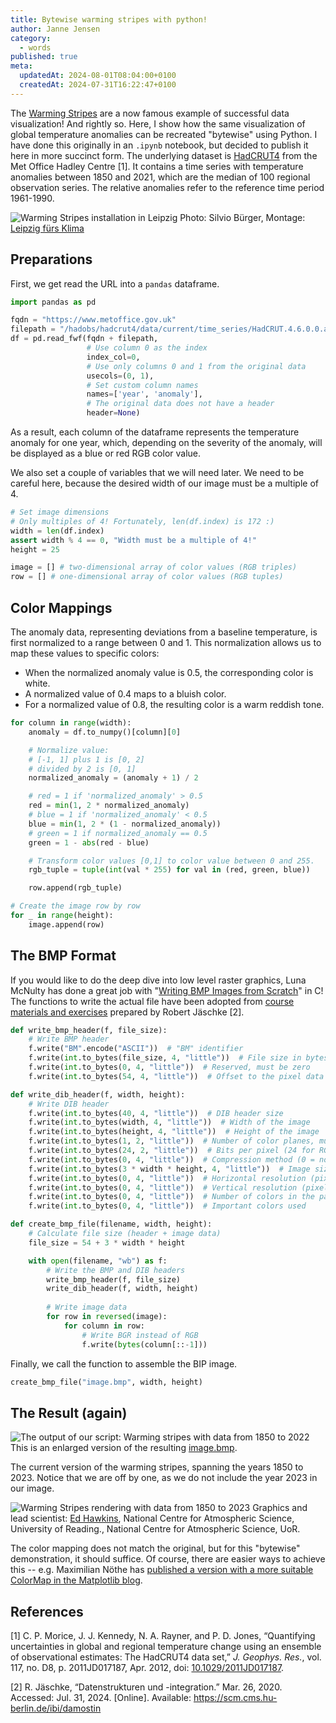 ```yaml
---
title: Bytewise warming stripes with python!
author: Janne Jensen
category:
  - words
published: true
meta:
  updatedAt: 2024-08-01T08:04:00+0100
  createdAt: 2024-07-31T16:22:47+0100
---
```


The [Warming Stripes](https://en.wikipedia.org/wiki/Warming_stripes) are a now famous example of successful data visualization! And rightly so. Here, I show how the same visualization of global temperature anomalies can be recreated "bytewise" using Python. I have done this originally in an `.ipynb` notebook, but decided to publish it here in more succinct form. The underlying dataset is [HadCRUT4](https://doi.org/10.1029/2011JD017187) from the Met Office Hadley Centre [1]. It contains a time series with temperature anomalies between 1850 and 2021, which are the median of 100 regional observation series. The relative anomalies refer to the reference time period 1961-1990.

![Warming Stripes installation in Leipzig](/warming-stripes-sachsenbruecke.png)
Photo: Silvio Bürger, Montage: [Leipzig fürs Klima](https://sachsenbruecke.de/)

## Preparations

First, we get read the URL into a `pandas` dataframe.

```python
import pandas as pd

fqdn = "https://www.metoffice.gov.uk"
filepath = "/hadobs/hadcrut4/data/current/time_series/HadCRUT.4.6.0.0.annual_ns_avg.txt"
df = pd.read_fwf(fqdn + filepath,
                 # Use column 0 as the index
                 index_col=0,
                 # Use only columns 0 and 1 from the original data
                 usecols=(0, 1),
                 # Set custom column names
                 names=['year', 'anomaly'],
                 # The original data does not have a header
                 header=None)
```

As a result, each column of the dataframe represents the temperature anomaly for one year, which, depending on the severity of the anomaly, will be displayed as a blue or red RGB color value.

We also set a couple of variables that we will need later. We need to be careful here, because the desired width of our image must be a multiple of 4.

```python
# Set image dimensions
# Only multiples of 4! Fortunately, len(df.index) is 172 :)
width = len(df.index)
assert width % 4 == 0, "Width must be a multiple of 4!"
height = 25

image = [] # two-dimensional array of color values (RGB triples)
row = [] # one-dimensional array of color values (RGB tuples)
```

## Color Mappings

The anomaly data, representing deviations from a baseline temperature, is first normalized to a range between 0 and 1. This normalization allows us to map these values to specific colors:

- When the normalized anomaly value is 0.5, the corresponding color is white.
- A normalized value of 0.4 maps to a bluish color.
- For a normalized value of 0.8, the resulting color is a warm reddish tone.


```python
for column in range(width):
    anomaly = df.to_numpy()[column][0]

    # Normalize value:
    # [-1, 1] plus 1 is [0, 2]
    # divided by 2 is [0, 1]
    normalized_anomaly = (anomaly + 1) / 2

	# red = 1 if 'normalized_anomaly' > 0.5
    red = min(1, 2 * normalized_anomaly)
    # blue = 1 if 'normalized_anomaly' < 0.5
    blue = min(1, 2 * (1 - normalized_anomaly))
    # green = 1 if normalized_anomaly == 0.5
    green = 1 - abs(red - blue)

    # Transform color values [0,1] to color value between 0 and 255.
    rgb_tuple = tuple(int(val * 255) for val in (red, green, blue))

    row.append(rgb_tuple)

# Create the image row by row
for _ in range(height):
    image.append(row)
```

## The BMP Format

If you would like to do the deep dive into low level raster graphics, Luna McNulty has done a great job with "[Writing BMP Images from Scratch](https://lmcnulty.me/words/bmp-output/)" in C! The functions to write the actual file have been adopted from [course materials and exercises](https://scm.cms.hu-berlin.de/ibi/damostin/-/blob/master/notebooks/3_Repraesentation_von_Text_Bild_Ton.ipynb) prepared by Robert Jäschke [2].

```python
def write_bmp_header(f, file_size):
    # Write BMP header
    f.write("BM".encode("ASCII"))  # "BM" identifier
    f.write(int.to_bytes(file_size, 4, "little"))  # File size in bytes
    f.write(int.to_bytes(0, 4, "little"))  # Reserved, must be zero
    f.write(int.to_bytes(54, 4, "little"))  # Offset to the pixel data

def write_dib_header(f, width, height):
    # Write DIB header
    f.write(int.to_bytes(40, 4, "little"))  # DIB header size
    f.write(int.to_bytes(width, 4, "little"))  # Width of the image
    f.write(int.to_bytes(height, 4, "little"))  # Height of the image
    f.write(int.to_bytes(1, 2, "little"))  # Number of color planes, must be 1
    f.write(int.to_bytes(24, 2, "little"))  # Bits per pixel (24 for RGB)
    f.write(int.to_bytes(0, 4, "little"))  # Compression method (0 = no compression)
    f.write(int.to_bytes(3 * width * height, 4, "little"))  # Image size in bytes
    f.write(int.to_bytes(0, 4, "little"))  # Horizontal resolution (pixels per meter)
    f.write(int.to_bytes(0, 4, "little"))  # Vertical resolution (pixels per meter)
    f.write(int.to_bytes(0, 4, "little"))  # Number of colors in the palette
    f.write(int.to_bytes(0, 4, "little"))  # Important colors used

def create_bmp_file(filename, width, height):
    # Calculate file size (header + image data)
    file_size = 54 + 3 * width * height

    with open(filename, "wb") as f:
        # Write the BMP and DIB headers
        write_bmp_header(f, file_size)
        write_dib_header(f, width, height)
        
        # Write image data
        for row in reversed(image):
            for column in row:
                # Write BGR instead of RGB
                f.write(bytes(column[::-1]))
```

Finally, we call the function to assemble the BIP image.
```python
create_bmp_file("image.bmp", width, height)
```

## The Result (again)

![The output of our script: Warming stripes with data from 1850 to 2022](/image.png)
This is an enlarged version of the resulting [image.bmp](/image.bmb).

The current version of the warming stripes, spanning the years 1850 to 2023. Notice that we are off by one, as we do not include the year 2023 in our image.

![Warming Stripes rendering with data from 1850 to 2023](https://showyourstripes.info/stripes/GLOBE---1850-2023-MO.png)
Graphics and lead scientist: [Ed Hawkins](http://www.met.reading.ac.uk/~ed/home/index.php), National Centre for Atmospheric Science, University of Reading., National Centre for Atmospheric Science, UoR.

The color mapping does not match the original, but for this "bytewise" demonstration, it should suffice. Of course, there are easier ways to achieve this -- e.g. Maximilian Nöthe has [published a version with a more suitable ColorMap in the Matplotlib blog](https://matplotlib.org/matplotblog/posts/warming-stripes/).

## References

[1] C. P. Morice, J. J. Kennedy, N. A. Rayner, and P. D. Jones, “Quantifying uncertainties in global and regional temperature change using an ensemble of observational estimates: The HadCRUT4 data set,” _J. Geophys. Res._, vol. 117, no. D8, p. 2011JD017187, Apr. 2012, doi: [10.1029/2011JD017187](https://doi.org/10.1029/2011JD017187).

[2] R. Jäschke, “Datenstrukturen und -integration.” Mar. 26, 2020. Accessed: Jul. 31, 2024. [Online]. Available: https://scm.cms.hu-berlin.de/ibi/damostin

